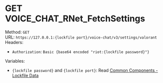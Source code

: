 <!-- This file is automatically generated! Do not edit it directly! See https://github.com/techchrism/valorant-api-docs/blob/trunk/contributing.md for more information. -->

# GET VOICE_CHAT_RNet_FetchSettings

Method: `GET`  
URL: `https://127.0.0.1:{lockfile port}/voice-chat/v3/settings/valorant`  
Headers:
 - `Authorization`: `Basic {base64 encoded "riot:{lockfile password}"}`

Variables:
 - `{lockfile password}` and `{lockfile port}`: Read [Common Components - Lockfile Data](../common-components.md#lockfile-data)

